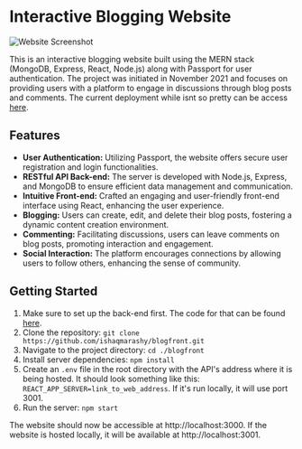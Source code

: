 # Interactive Blogging Website
![Website Screenshot](https://github.com/ishaqmarashy/blogfront/assets/34040118/208312d8-4c7b-4e5f-9ba8-058ab12a1062)

This is an interactive blogging website built using the MERN stack (MongoDB, Express, React, Node.js) along with Passport for user authentication. The project was initiated in November 2021 and focuses on providing users with a platform to engage in discussions through blog posts and comments.
The current deployment while isnt so pretty can be access [here](https://ishaqmarashy.github.io/blogfront/). 

## Features
- **User Authentication:** Utilizing Passport, the website offers secure user registration and login functionalities.
- **RESTful API Back-end:** The server is developed with Node.js, Express, and MongoDB to ensure efficient data management and communication.
- **Intuitive Front-end:** Crafted an engaging and user-friendly front-end interface using React, enhancing the user experience.
- **Blogging:** Users can create, edit, and delete their blog posts, fostering a dynamic content creation environment.
- **Commenting:** Facilitating discussions, users can leave comments on blog posts, promoting interaction and engagement.
- **Social Interaction:** The platform encourages connections by allowing users to follow others, enhancing the sense of community.

## Getting Started
1. Make sure to set up the back-end first. The code for that can be found [here](https://github.com/ishaqmarashy/BlogAPI).
2. Clone the repository: `git clone https://github.com/ishaqmarashy/blogfront.git`
3. Navigate to the project directory: `cd ./blogfront`
4. Install server dependencies: `npm install`
5. Create an `.env` file in the root directory with the API's address where it is being hosted. It should look something like this: `REACT_APP_SERVER=link_to_web_address`. If it's run locally, it will use port 3001.
6. Run the server: `npm start`

The website should now be accessible at http://localhost:3000. If the website is hosted locally, it will be available at http://localhost:3001.
